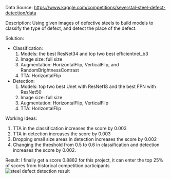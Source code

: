 Data Source: https://www.kaggle.com/competitions/severstal-steel-defect-detection/data

Description: Using given images of defective steels to build models to classify the type of defect, and detect the place of the defect.

Solution:
- Classification: 
  1. Models: the best ResNet34 and top two best efficientnet_b3
  2. Image size: full size
  3. Augmentation: HorizontalFlip, VerticalFlip, and RandomBrightnessContrast
  4. TTA: HorizontalFlip
- Detection: 
  1. Models: top two best Unet with ResNet18 and the best FPN with ResNet50
  2. Image size: full size
  3. Augmentation: HorizontalFlip, VerticalFlip
  4. TTA: HorizontalFlip

Working Ideas:
1. TTA in the classification increases the score by 0.003
2. TTA in detection increases the score by 0.003
3. Dropping small size areas in detection increases the score by 0.002
4. Changing the threshold from 0.5 to 0.6 in classification and detection increases the score by 0.002.

Result:
I finally get a score 0.8882 for this project, it can enter the top 25% of scores from historical competition participants
![steel defect detection result](https://user-images.githubusercontent.com/98621364/207207008-7cc56e48-ad5b-4ada-8193-aafd6aae9191.png)
